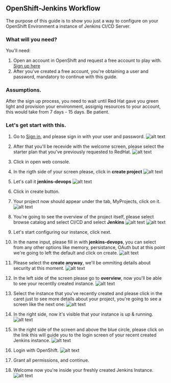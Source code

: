 ## OpenShift-Jenkins Workflow

The purpose of this guide is to show you just a way to configure on your OpenShift Environment a instance of Jenkins CI/CD Server.

### What will you need?

You'll need:
1. Open an account in OpenShift and request a free account to play with.
[Sign up here](https://www.openshift.com/trial/)
2. After you've created a free account, you're obtaining a user and password, mandatory to continue with this guide.

### Assumptions.
After the sign up process, you need to wait until Red Hat gave you green light and provision your environment, assignig resources to your account, this would take from 7 days - 15 days. Be patient.

### Let's get start with this.
1. Go to [Sign in](https://www.openshift.com/trial/), and please sign in with your user and password.
![alt text](https://github.com/rkobismarck/open-shift-jenkins-pipeline/blob/master/media-content/open-shift-1.png "LogIn")


2. After that you'll be recevide with the welcome screen, please select the starter plan that you've previously requested to RedHat.
![alt text](https://github.com/rkobismarck/open-shift-jenkins-pipeline/blob/master/media-content/open-shift-2.png "Starter Plan Select")
3. Click in open web console.
4. In the rigth side of your screen please, click in **create project**
![alt text](https://github.com/rkobismarck/open-shift-jenkins-pipeline/blob/master/media-content/open-shift-3.png "Create Project")
5. Let's call it **jenkins-devops**
![alt text](https://github.com/rkobismarck/open-shift-jenkins-pipeline/blob/master/media-content/open-shift-4.png "Naming Project")
6. Click in create button.
7. Your project now should appear under the tab, MyProjects, click on it.
![alt text](https://github.com/rkobismarck/open-shift-jenkins-pipeline/blob/master/media-content/open-shift-5.png "Created Project")
8. You're going to see the overview of the project itself, please select browse catalog and select CI/CD and select **Jenkins**
![alt text](https://github.com/rkobismarck/open-shift-jenkins-pipeline/blob/master/media-content/open-shift-6.png "Browse Catalog")
![alt text](https://github.com/rkobismarck/open-shift-jenkins-pipeline/blob/master/media-content/open-shift-7.png "Select Jenkins")
9. Let's start configuring our instance, click next. 
10. In the name input, please fill in with **jenkins-devops**, you can select from any other options like memory, persistance, OAuth but at this point we're going to left the default and click on create.
![alt text](https://github.com/rkobismarck/open-shift-jenkins-pipeline/blob/master/media-content/open-shift-8.png "Creating Jenkins Instance")
11. Please select the **create anyway**, we'll be ommiting details about security at this moment.
![alt text](https://github.com/rkobismarck/open-shift-jenkins-pipeline/blob/master/media-content/open-shift-9.png "Finished Creation Of Jenkins Instance")
12. In the left side of the screen please go to **overview**, now you'll be able to see your recentlly created instance.
![alt text](https://github.com/rkobismarck/open-shift-jenkins-pipeline/blob/master/media-content/open-shift-10.png "Overview")
13. Select the instance that you've recently created and please click in the caret just to see more details about your project, you're going to see a screen like the next one:
![alt text](https://github.com/rkobismarck/open-shift-jenkins-pipeline/blob/master/media-content/open-shift-11.png "Instance Details")
14. In the right side, now it's visible that your instance is up & running.
![alt text](https://github.com/rkobismarck/open-shift-jenkins-pipeline/blob/master/media-content/open-shift-12.png "Instance Status")
15. In the right side of the screen and above the blue circle, please click on the link this will guide you to the login screen of your recent created Jenkins instance.
![alt text](https://github.com/rkobismarck/open-shift-jenkins-pipeline/blob/master/media-content/open-shift-13.png "Instance URL")
16. Login with OpenShift.
![alt text](https://github.com/rkobismarck/open-shift-jenkins-pipeline/blob/master/media-content/open-shift-14.png "LogIn")
17. Grant all permissions, and continue.
18. Welcome now you're inside your freshly created Jenkins Instance.
![alt text](https://github.com/rkobismarck/open-shift-jenkins-pipeline/blob/master/media-content/open-shift-15.png "Jenkins Welcome")